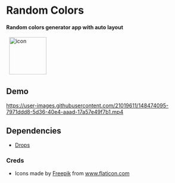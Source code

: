 # Random Colors

#### Random colors generator app with auto layout
&nbsp;
<img src="https://user-images.githubusercontent.com/21019611/148473405-05d2ef55-e0a8-47cf-b71f-69f2f18eb0fc.png" alt="icon" width="100"/> 

## Demo
https://user-images.githubusercontent.com/21019611/148474095-7971ddd8-5d36-40e4-aaad-17a57e49f7b1.mp4

## Dependencies
* [Drops](https://github.com/omaralbeik/Drops)

### Creds
* <div>Icons made by <a href="https://www.freepik.com/" title="Freepik">Freepik</a> from <a href="https://www.flaticon.com/" title="Flaticon">www.flaticon.com</a></div>